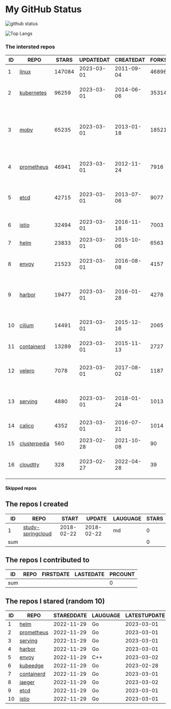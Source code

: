 # My GitHub Status

<img src="https://github-readme-stats-1.yihong0618.vercel.app/api?username=daoqingniu&show_icons=true&&&hide_title=true&count_private=true" alt="github status" />

![Top Langs](https://github-readme-stats-1.yihong0618.vercel.app/api/top-langs/?username=daoqingniu&layout=compact)

<!--START_SECTION:github_repos-->
### The intersted repos
| ID |                              REPO                               | STARS  | UPDATEDAT  | CREATEDAT  | FORKSCOUNT |                                              DESCRIPTIONS                                              |
|----|-----------------------------------------------------------------|--------|------------|------------|------------|--------------------------------------------------------------------------------------------------------|
|  1 | [linux](https://github.com/torvalds/linux)                      | 147084 | 2023-03-01 | 2011-09-04 |      46896 | Linux kernel source tree                                                                               |
|  2 | [kubernetes](https://github.com/kubernetes/kubernetes)          |  96259 | 2023-03-01 | 2014-06-06 |      35314 | Production-Grade Container Scheduling and Management                                                   |
|  3 | [moby](https://github.com/moby/moby)                            |  65235 | 2023-03-01 | 2013-01-18 |      18521 | Moby Project - a collaborative project for the container ecosystem to assemble container-based systems |
|  4 | [prometheus](https://github.com/prometheus/prometheus)          |  46941 | 2023-03-01 | 2012-11-24 |       7916 | The Prometheus monitoring system and time series database.                                             |
|  5 | [etcd](https://github.com/etcd-io/etcd)                         |  42715 | 2023-03-01 | 2013-07-06 |       9077 | Distributed reliable key-value store for the most critical data of a distributed system                |
|  6 | [istio](https://github.com/istio/istio)                         |  32494 | 2023-03-01 | 2016-11-18 |       7003 | Connect, secure, control, and observe services.                                                        |
|  7 | [helm](https://github.com/helm/helm)                            |  23833 | 2023-03-01 | 2015-10-06 |       6563 | The Kubernetes Package Manager                                                                         |
|  8 | [envoy](https://github.com/envoyproxy/envoy)                    |  21523 | 2023-03-01 | 2016-08-08 |       4157 | Cloud-native high-performance edge/middle/service proxy                                                |
|  9 | [harbor](https://github.com/goharbor/harbor)                    |  19477 | 2023-03-01 | 2016-01-28 |       4278 | An open source trusted cloud native registry project that stores, signs, and scans content.            |
| 10 | [cilium](https://github.com/cilium/cilium)                      |  14491 | 2023-03-01 | 2015-12-16 |       2065 | eBPF-based Networking, Security, and Observability                                                     |
| 11 | [containerd](https://github.com/containerd/containerd)          |  13289 | 2023-03-01 | 2015-11-13 |       2727 | An open and reliable container runtime                                                                 |
| 12 | [velero](https://github.com/vmware-tanzu/velero)                |   7078 | 2023-03-01 | 2017-08-02 |       1187 | Backup and migrate Kubernetes applications and their persistent volumes                                |
| 13 | [serving](https://github.com/knative/serving)                   |   4880 | 2023-03-01 | 2018-01-24 |       1013 | Kubernetes-based, scale-to-zero, request-driven compute                                                |
| 14 | [calico](https://github.com/projectcalico/calico)               |   4352 | 2023-03-01 | 2016-07-21 |       1014 | Cloud native networking and network security                                                           |
| 15 | [clusterpedia](https://github.com/clusterpedia-io/clusterpedia) |    560 | 2023-02-28 | 2021-10-08 |         90 | The Encyclopedia of Kubernetes clusters                                                                |
| 16 | [cloudtty](https://github.com/cloudtty/cloudtty)                |    328 | 2023-02-27 | 2022-04-28 |         39 | A Friendly Kubernetes CloudShell (Web Terminal) !                                                      |



#### Skipped repos
<!--END_SECTION:github_repos-->

<!--START_SECTION:my_github-->
## The repos I created
| ID  |                                 REPO                                 |   START    |   UPDATE   | LAUGUAGE | STARS |
|-----|----------------------------------------------------------------------|------------|------------|----------|-------|
|   1 | [study-springcloud](https://github.com/daoqingniu/study-springcloud) | 2018-02-22 | 2018-02-22 | md       |     0 |
| sum |                                                                      |            |            |          |     0 |

## The repos I contributed to
| ID  | REPO | FIRSTDATE | LASTEDATE | PRCOUNT |
|-----|------|-----------|-----------|---------|
| sum |      |           |           |       0 |

## The repos I stared (random 10)
| ID |                          REPO                          | STAREDDATE | LAUGUAGE | LATESTUPDATE |
|----|--------------------------------------------------------|------------|----------|--------------|
|  1 | [helm](https://github.com/helm/helm)                   | 2022-11-29 | Go       | 2023-03-01   |
|  2 | [prometheus](https://github.com/prometheus/prometheus) | 2022-11-29 | Go       | 2023-03-01   |
|  3 | [serving](https://github.com/knative/serving)          | 2022-11-29 | Go       | 2023-03-01   |
|  4 | [harbor](https://github.com/goharbor/harbor)           | 2022-11-29 | Go       | 2023-03-01   |
|  5 | [envoy](https://github.com/envoyproxy/envoy)           | 2022-11-29 | C++      | 2023-03-02   |
|  6 | [kubeedge](https://github.com/kubeedge/kubeedge)       | 2022-11-29 | Go       | 2023-02-28   |
|  7 | [containerd](https://github.com/containerd/containerd) | 2022-11-29 | Go       | 2023-03-01   |
|  8 | [jaeger](https://github.com/jaegertracing/jaeger)      | 2022-11-29 | Go       | 2023-03-02   |
|  9 | [etcd](https://github.com/etcd-io/etcd)                | 2022-11-29 | Go       | 2023-03-01   |
| 10 | [istio](https://github.com/istio/istio)                | 2022-11-29 | Go       | 2023-03-01   |

<!--END_SECTION:my_github-->
